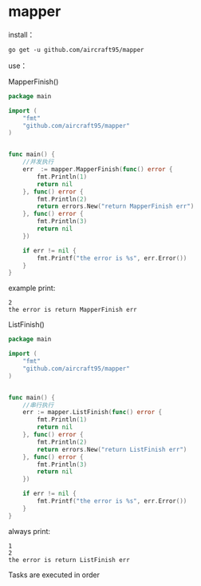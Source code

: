 # mapper

install：
```
go get -u github.com/aircraft95/mapper
```

use：

MapperFinish()

```go
package main

import (
	"fmt"
	"github.com/aircraft95/mapper"
)


func main() {
	//并发执行
	err  := mapper.MapperFinish(func() error {
		fmt.Println(1)
		return nil
	}, func() error {
		fmt.Println(2)
		return errors.New("return MapperFinish err")
	}, func() error {
		fmt.Println(3)
		return nil
	})

	if err != nil {
		fmt.Printf("the error is %s", err.Error())
	}
}
```

example print: 
```
2
the error is return MapperFinish err
```

ListFinish()

```go
package main

import (
	"fmt"
	"github.com/aircraft95/mapper"
)


func main() {
	//串行执行
	err := mapper.ListFinish(func() error {
		fmt.Println(1)
		return nil
	}, func() error {
		fmt.Println(2)
		return errors.New("return ListFinish err")
	}, func() error {
		fmt.Println(3)
		return nil
	})

	if err != nil {
		fmt.Printf("the error is %s", err.Error())
	}
}
```

always print: 
```
1
2
the error is return ListFinish err
```
Tasks are executed in order 




